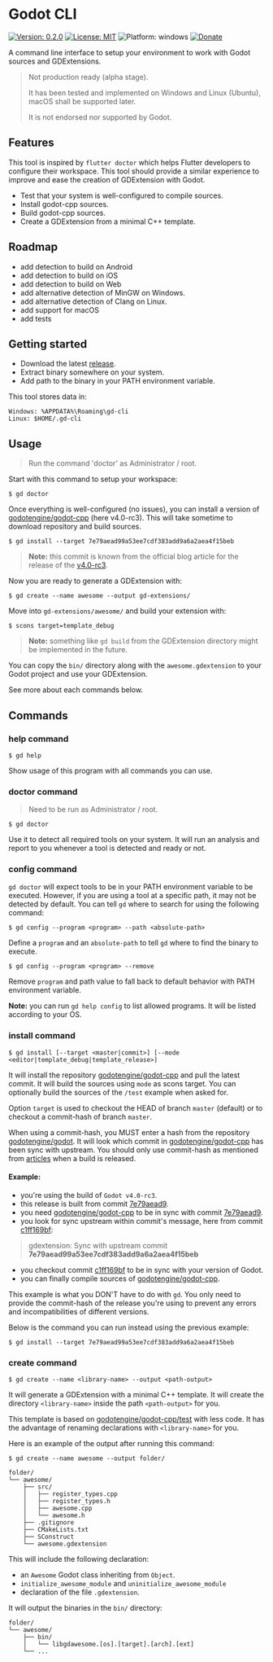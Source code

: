 # Godot CLI

[![Version: 0.2.0](https://img.shields.io/github/v/release/poirierlouis/godot-cli?label=version&sort=semver)](https://github.com/poirierlouis/godot-cli/releases)
[![License: MIT](https://img.shields.io/github/license/poirierlouis/godot-cli)](https://github.com/poirierlouis/godot-cli/blob/master/LICENSE)
![Platform: windows](https://img.shields.io/badge/platform-windows-blue)
[![Donate](https://img.shields.io/badge/donate-buy%20me%20a%20coffee-yellow)](https://www.buymeacoffee.com/lpfreelance)

A command line interface to setup your environment to work with Godot sources and GDExtensions.

> Not production ready (alpha stage).
> 
> It has been tested and implemented on Windows and Linux (Ubuntu), macOS shall be supported later.
> 
> It is not endorsed nor supported by Godot.

## Features

This tool is inspired by `flutter doctor` which helps Flutter developers to configure their workspace. This tool should
provide a similar experience to improve and ease the creation of GDExtension with Godot.

- Test that your system is well-configured to compile sources.
- Install godot-cpp sources.
- Build godot-cpp sources.
- Create a GDExtension from a minimal C++ template.

## Roadmap

- add detection to build on Android
- add detection to build on iOS
- add detection to build on Web
- add alternative detection of MinGW on Windows.
- add alternative detection of Clang on Linux.
- add support for macOS
- add tests

## Getting started

- Download the latest [release](https://github.com/poirierlouis/godot-cli/releases).
- Extract binary somewhere on your system.
- Add path to the binary in your PATH environment variable.

This tool stores data in:
```
Windows: %APPDATA%\Roaming\gd-cli
Linux: $HOME/.gd-cli
```

## Usage

> Run the command 'doctor' as Administrator / root.

Start with this command to setup your workspace:
```shell
$ gd doctor
```

Once everything is well-configured (no issues), you can install a version of [godotengine/godot-cpp] (here v4.0-rc3).
This will take sometime to download repository and build sources.

```shell
$ gd install --target 7e79aead99a53ee7cdf383add9a6a2aea4f15beb
```
> **Note:** this commit is known from the official blog article for the release of the [v4.0-rc3].

Now you are ready to generate a GDExtension with:

```shell
$ gd create --name awesome --output gd-extensions/
```

Move into `gd-extensions/awesome/` and build your extension with:

```shell
$ scons target=template_debug
```
> **Note:** something like `gd build` from the GDExtension directory might be implemented in the future.

You can copy the `bin/` directory along with the `awesome.gdextension` to your Godot project and use your GDExtension.

See more about each commands below.

## Commands

### help command

```shell
$ gd help
```

Show usage of this program with all commands you can use.

### doctor command

> Need to be run as Administrator / root.

```shell
$ gd doctor
```

Use it to detect all required tools on your system. It will run an analysis and report to you whenever
a tool is detected and ready or not.

### config command

`gd doctor` will expect tools to be in your PATH environment variable to be executed. However, if you are using a tool 
at a specific path, it may not be detected by default. You can tell `gd` where to search for using the following 
command:

```shell
$ gd config --program <program> --path <absolute-path>
```

Define a `program` and an `absolute-path` to tell `gd` where to find the binary to execute.

```shell
$ gd config --program <program> --remove
```

Remove `program` and path value to fall back to default behavior with PATH environment variable.

**Note:** you can run `gd help config` to list allowed programs. It will be listed according to your OS.

### install command

```shell
$ gd install [--target <master|commit>] [--mode <editor|template_debug|template_release>]
```

It will install the repository [godotengine/godot-cpp] and pull the latest commit.
It will build the sources using `mode` as scons target.
You can optionally build the sources of the `/test` example when asked for.

Option `target` is used to checkout the HEAD of branch `master` (default) or to checkout a commit-hash of branch 
`master`.

When using a commit-hash, you MUST enter a hash from the repository [godotengine/godot]. It will look which commit in 
[godotengine/godot-cpp] has been sync with upstream. You should only use commit-hash as mentioned from [articles] when 
a build is released.

#### Example:
- you're using the build of `Godot v4.0-rc3`.
- this release is built from commit [7e79aead9].
- you need [godotengine/godot-cpp] to be in sync with commit [7e79aead9].
- you look for sync upstream within commit's message, here from commit [c1ff169bf]:
> gdextension: Sync with upstream commit **7e79aead99a53ee7cdf383add9a6a2aea4f15beb**
- you checkout commit [c1ff169bf] to be in sync with your version of Godot.
- you can finally compile sources of [godotengine/godot-cpp].

This example is what you DON'T have to do with `gd`. You only need to provide the commit-hash of the release you're 
using to prevent any errors and incompatibilities of different versions.

Below is the command you can run instead using the previous example:
```shell
$ gd install --target 7e79aead99a53ee7cdf383add9a6a2aea4f15beb
```

### create command

```shell
$ gd create --name <library-name> --output <path-output>
```

It will generate a GDExtension with a minimal C++ template. It will create the directory `<library-name>` inside the 
path `<path-output>` for you.

This template is based on [godotengine/godot-cpp/test] with less code. It has the advantage of renaming declarations
with `<library-name>` for you.

Here is an example of the output after running this command:

```shell
$ gd create --name awesome --output folder/
```

```
folder/
└── awesome/
    ├── src/
    │   ├── register_types.cpp
    │   ├── register_types.h
    │   ├── awesome.cpp
    │   └── awesome.h
    ├── .gitignore
    ├── CMakeLists.txt
    ├── SConstruct
    └── awesome.gdextension
```

This will include the following declaration:
- an `Awesome` Godot class inheriting from `Object`.
- `initialize_awesome_module` and `uninitialize_awesome_module`
- declaration of the file `.gdextension`.

It will output the binaries in the `bin/` directory:

```
folder/
└── awesome/
    ├── bin/
    │   └── libgdawesome.[os].[target].[arch].[ext]
    └── ...
```

<!-- Table of links -->
[godotengine/godot-cpp]: https://github.com/godotengine/godot-cpp
[godotengine/godot]: https://github.com/godotengine/godot
[godotengine/godot-cpp/test]: https://github.com/godotengine/godot-cpp/tree/master/test

[7e79aead9]: https://github.com/godotengine/godot/commit/7e79aead99a53ee7cdf383add9a6a2aea4f15beb
[c1ff169bf]: https://github.com/godotengine/godot/commit/c1ff169bf3ad5f13457eda7cd5a424b894adbb05

[articles]: https://godotengine.org/blog/
[v4.0-rc3]: https://godotengine.org/article/release-candidate-godot-4-0-rc-3/
